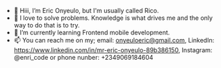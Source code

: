 - 👋 Hiii, I’m Eric Onyeulo, but I'm usually called Rico. 
- 👀 I love to solve problems. Knowledge is what drives me and the only way to do that is to try. 
- 🌱 I’m currently learning Frontend mobile development.
- 📫 You can reach me on my; email: onyeuloeric@gmail.com, LinkedIn: https://www.linkedin.com/in/mr-eric-onyeulo-89b386150, Instagram: @enri_code or phone nunber: +2349069184604
<!---
Enri-code/Enri-code is a ✨ special ✨ repository because its `README.md` (this file) appears on your GitHub profile.
You can click the Preview link to take a look at your changes.
--->
